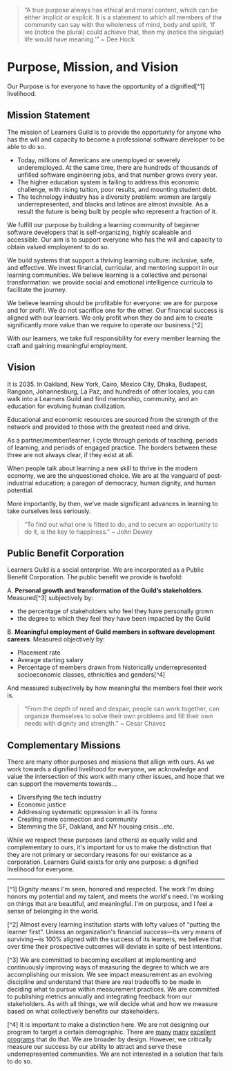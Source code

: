 > “A true purpose always has ethical and moral content, which can be either implicit or explicit. It is a statement to which all members of the community can say with the wholeness of mind, body and spirit, ‘If we (notice the plural) could achieve that, then my (notice the singular) life would have meaning.’” ~ Dee Hock

# Purpose, Mission, and Vision

Our Purpose is for everyone to have the opportunity of a dignified[^1] livelihood.

## Mission Statement

The mission of Learners Guild is to provide the opportunity for anyone who has the will and capacity to become a professional software developer to be able to do so.

* Today, millions of Americans are unemployed or severely underemployed. At the same time, there are hundreds of thousands of unfilled software engineering jobs, and that number grows every year.
* The  higher education system is failing to address this economic challenge, with rising tuition, poor results, and mounting student debt.
* The technology industry has a diversity problem: women are largely underrepresented, and blacks and latinos are almost invisible. As a result the future is being built by people who represent a fraction of it.

We fulfill our purpose by building a learning community of beginner software developers that is self-organizing, highly scaleable and accessible. Our aim is to support everyone who has the will and capacity to obtain valued employment to do so.

We build systems that support a thriving learning culture: inclusive, safe, and effective. We invest financial, curricular, and mentoring support in our learning communities. We believe learning is a collective and personal transformation: we provide social and emotional intelligence curricula to facilitate the journey.

We believe learning should be profitable for everyone: we are for purpose and for profit. We do not sacrifice one for the other. Our financial success is aligned with our learners. We only profit when they do and aim to create significantly more value than we require to operate our business.[^2]

With our learners, we take full responsibility for every member learning the craft and gaining meaningful employment.

## Vision

It is 2035. In Oakland, New York, Cairo, Mexico City, Dhaka, Budapest, Rangoon, Johannesburg, La Paz, and hundreds of other locales, you can walk into a Learners Guild and find mentorship, community, and an education for evolving human civilization.

Educational and economic resources are sourced from the strength of the network and provided to those with the greatest need and drive.

As a partner/member/learner, I cycle through periods of teaching, periods of learning, and periods of engaged practice. The borders between these three are not always clear, if they exist at all.

When people talk about learning a new skill to thrive in the modern economy, we are the unquestioned choice. We are at the vanguard of post-industrial education; a paragon of democracy, human dignity, and human potential.

More importantly, by then, we've made significant advances in learning to take ourselves less seriously.

> “To find out what one is fitted to do, and to secure an opportunity to do it, is the key to happiness.” ~ John Dewey

## Public Benefit Corporation

Learners Guild is a social enterprise. We are incorporated as a Public Benefit Corporation. The public benefit we provide is twofold:

A. **Personal growth and transformation of the Guild’s stakeholders**. Measured[^3] subjectively by:

  * the percentage of stakeholders who feel they have personally grown
  * the degree to which they feel they have been impacted by the Guild

B. **Meaningful employment of Guild members in software development careers**. Measured objectively by:

  * Placement rate
  * Average starting salary
  * Percentage of members drawn from historically underrepresented socioeconomic classes, ethnicities and genders[^4]

  And measured subjectively by how meaningful the members feel their work is.

> “From the depth of need and despair, people can work together, can organize themselves to solve their own problems and fill their own needs with dignity and strength.” ~ Cesar Chavez

## Complementary Missions

There are many other purposes and missions that allign with ours. As we work towards a dignified livelihood for everyone, we acknowledge and value the intersection of this work with many other issues, and hope that we can support the movements towards...

- Diversifying the tech industry
- Economic justice
- Addressing systematic oppression in all its forms
- Creating more connection and community 
- Stemming the SF, Oakland, and NY housing crisis...etc.


While we respect these purposes (and others) as equally valid and complementary to ours, it's important for us to make the distinction that they are not primary or secondary reasons for our existance as a corporation. Learners Guild exists for only one purpose: a dignified livelihood for everyone. 



---

[^1] Dignity means I'm seen, honored and respected. The work I'm doing honors my potential and my talent, and meets the world's need. I'm working on things that are beautiful, and meaningful. I'm on purpose, and I feel a sense of belonging in the world.

[^2] Almost every learning institution starts with lofty values of “putting the learner first”. Unless an organization's financial success—its very means of surviving—is 100% aligned with the success of its learners, we believe that over time their prospective outcomes will deviate in spite of best intentions.

[^3] We are committed to becoming excellent at implementing and continuously improving ways of measuring the degree to which we are accomplishing our mission. We see impact measurement as an evolving discipline and understand that there are real tradeoffs to be made in deciding what to pursue within measurement practices. We are committed to publishing metrics annually and integrating feedback from our stakeholders. As with all things, we will decide what and how we measure based on what collectively benefits our stakeholders.

[^4] It is important to make a distinction here. We are not designing our program to target a certain demographic. There are [many][link1] [many][link2] [excellent][link3] [programs][link4] that do that. We are broader by design. However, we critically measure our success by our ability to attract and serve these underrepresented communities. We are not interested in a solution that fails to do so.

[link1]: http://www.blackgirlscode.com/
[link2]: http://www.yearup.org/
[link3]: http://www.yeswecode.org/
[link4]: http://www.codeforprogress.org/
